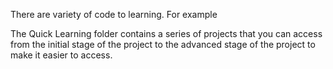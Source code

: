 There are variety of code to learning.
For example

The Quick Learning folder contains a series of projects that you can access from the initial stage of the project to the advanced stage of the project to make it easier to access.

